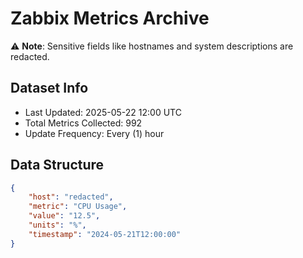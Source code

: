 # Zabbix Metrics Archive

⚠️ **Note**: Sensitive fields like hostnames and system descriptions are redacted.

## Dataset Info
- Last Updated: 2025-05-22 12:00 UTC
- Total Metrics Collected: 992
- Update Frequency: Every (1) hour

## Data Structure
```json
{
    "host": "redacted",
    "metric": "CPU Usage",
    "value": "12.5",
    "units": "%",
    "timestamp": "2024-05-21T12:00:00"
}
```
